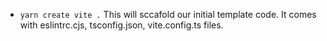 - `yarn create vite .` This will sccafold our initial template code. It comes with eslintrc.cjs, tsconfig.json, vite.config.ts files.
